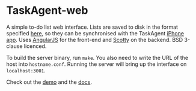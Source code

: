 TaskAgent-web
=============

A simple to-do list web interface. Lists are saved to disk in the format
specified [here][1], so they can be synchronised with the TaskAgent [iPhone
app][4]. Uses [AngularJS][2] for the front-end and [Scotty][3] on the backend.
BSD 3-clause licenced.

To build the server binary, run `make`. You also need to write the URL of the
host into `hostname.conf`. Running the server will bring up the interface on
`localhost:3001`.

Check out the [demo][5] and the [docs][6].


[1]: http://macrecon.com/taskagent-formatting/
[2]: http://angularjs.org/
[3]: http://hackage.haskell.org/package/scotty
[4]: http://macrecon.com/app/TaskAgent/
[5]: http://todo.asayers.org/
[6]: http://asayers.github.io/TaskAgent-web/
